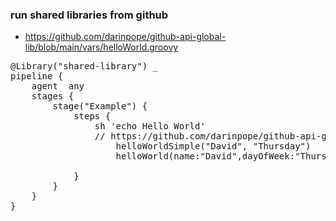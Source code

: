 ### run shared libraries from github
* https://github.com/darinpope/github-api-global-lib/blob/main/vars/helloWorld.groovy
<pre>
@Library("shared-library") _
pipeline {
    agent  any 
    stages {
        stage("Example") {
            steps {
                sh 'echo Hello World'
                // https://github.com/darinpope/github-api-global-lib/blob/main/vars/helloWorld.groovy
                    helloWorldSimple("David", "Thursday")
                    helloWorld(name:"David",dayOfWeek:"Thursday")
                    
            }
        }
    }
}
</pre>